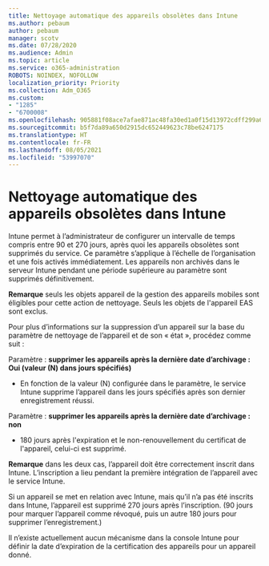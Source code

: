 ```yaml
---
title: Nettoyage automatique des appareils obsolètes dans Intune
ms.author: pebaum
author: pebaum
manager: scotv
ms.date: 07/28/2020
ms.audience: Admin
ms.topic: article
ms.service: o365-administration
ROBOTS: NOINDEX, NOFOLLOW
localization_priority: Priority
ms.collection: Adm_O365
ms.custom:
- "1285"
- "6700008"
ms.openlocfilehash: 905881f08ace7afae871ac48fa30ed1a0f15d13972cdff299a6694ca2eafc9cc
ms.sourcegitcommit: b5f7da89a650d2915dc652449623c78be6247175
ms.translationtype: HT
ms.contentlocale: fr-FR
ms.lasthandoff: 08/05/2021
ms.locfileid: "53997070"
---
```

# <a name="automatic-cleanup-of-stale-devices-in-intune"></a>Nettoyage automatique des appareils obsolètes dans Intune

Intune permet à l’administrateur de configurer un intervalle de temps compris entre 90 et 270 jours, après quoi les appareils obsolètes sont supprimés du service. Ce paramètre s’applique à l’échelle de l’organisation et une fois activés immédiatement. Les appareils non archivés dans le serveur Intune pendant une période supérieure au paramètre sont supprimés définitivement.

**Remarque** seuls les objets appareil de la gestion des appareils mobiles sont éligibles pour cette action de nettoyage. Seuls les objets de l'appareil EAS sont exclus.

Pour plus d’informations sur la suppression d’un appareil sur la base du paramètre de nettoyage de l’appareil et de son « état », procédez comme suit :

Paramètre : **supprimer les appareils après la dernière date d’archivage : Oui (valeur (N) dans jours spécifiés)**

- En fonction de la valeur (N) configurée dans le paramètre, le service Intune supprime l’appareil dans les jours spécifiés après son dernier enregistrement réussi.

Paramètre : **supprimer les appareils après la dernière date d’archivage : non**

- 180 jours après l'expiration et le non-renouvellement du certificat de l'appareil, celui-ci est supprimé.

**Remarque** dans les deux cas, l’appareil doit être correctement inscrit dans Intune. L’inscription a lieu pendant la première intégration de l’appareil avec le service Intune.

Si un appareil se met en relation avec Intune, mais qu’il n’a pas été inscrits dans Intune, l’appareil est supprimé 270 jours après l’inscription. (90 jours pour marquer l’appareil comme révoqué, puis un autre 180 jours pour supprimer l’enregistrement.)

Il n’existe actuellement aucun mécanisme dans la console Intune pour définir la date d’expiration de la certification des appareils pour un appareil donné.